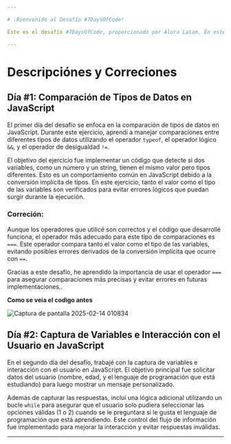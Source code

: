 ```yaml
---

# ¡Bienvenido al Desafío #7DaysOfCode!

Este es el desafío #7DaysOfCode, proporcionado por Alura Latam. En este repositorio encontrarás el código correspondiente a cada día del desafío.

---
```


# Descripciónes y Correciones

## Día #1: Comparación de Tipos de Datos en JavaScript

El primer día del desafío se enfoca en la comparación de tipos de datos en JavaScript. Durante este ejercicio, aprendí a manejar comparaciones entre diferentes tipos de datos utilizando el operador `typeof`, el operador lógico `&&`, y el operador de desigualdad `!=`.

El objetivo del ejercicio fue implementar un código que detecte si dos variables, como un número y un string, tienen el mismo valor pero tipos diferentes. Esto es un comportamiento común en JavaScript debido a la conversión implícita de tipos. En este ejercicio, tanto el valor como el tipo de las variables son verificados para evitar errores lógicos que puedan surgir durante la ejecución.

### Correción: 
Aunque los operadores que utilicé son correctos y el código que desarrollé funciona, el operador más adecuado para este tipo de comparaciones es `===`. Este operador compara tanto el valor como el tipo de las variables, evitando posibles errores derivados de la conversión implícita que ocurre con `==`.

Gracias a este desafío, he aprendido la importancia de usar el operador `===` para asegurar comparaciones más precisas y evitar errores en futuras implementaciones..

**Como se veia el codigo antes**

![Captura de pantalla 2025-02-14 010834](https://github.com/user-attachments/assets/60f52364-5331-4046-ba89-698fa70a5859)


## Día #2: Captura de Variables e Interacción con el Usuario en JavaScript

En el segundo día del desafío, trabajé con la captura de variables e interacción con el usuario en JavaScript. El objetivo principal fue solicitar datos del usuario (nombre, edad, y el lenguaje de programación que está estudiando) para luego mostrar un mensaje personalizado.

Además de capturar las respuestas, incluí una lógica adicional utilizando un bucle `while` para asegurar que el usuario solo pudiera seleccionar las opciones válidas (1 o 2) cuando se le preguntara si le gusta el lenguaje de programación que está aprendiendo. Este control del flujo de información fue implementado para mejorar la interacción y evitar respuestas inválidas.

---
